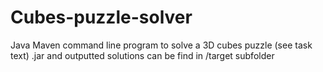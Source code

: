 # Cubes-puzzle-solver

Java Maven command line program to solve a 3D cubes puzzle (see task text)
.jar and outputted solutions can be find in /target subfolder
